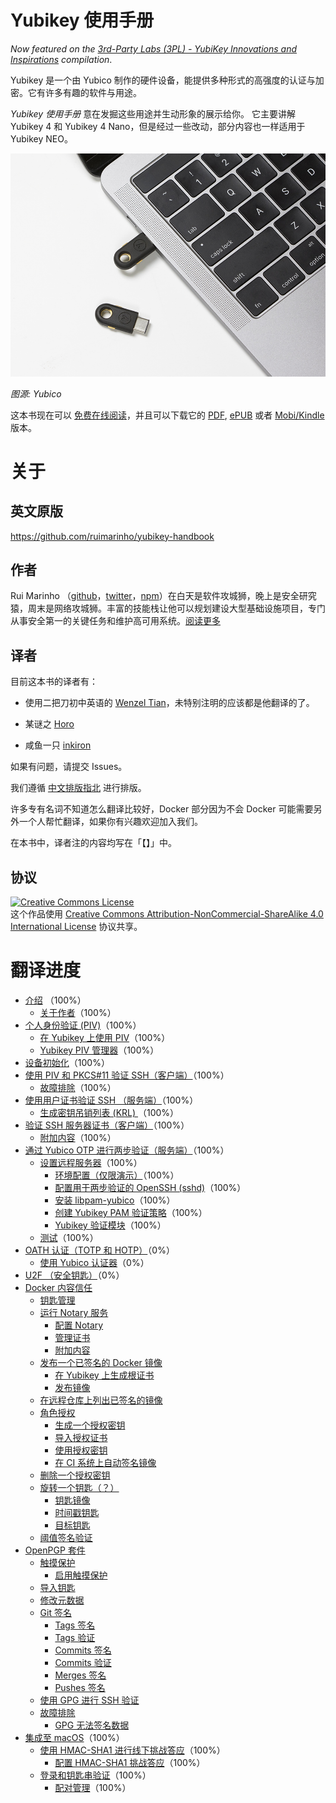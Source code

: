 # Yubikey 使用手册

_Now featured on the [3rd-Party Labs (3PL) - YubiKey Innovations and Inspirations](https://forum.yubico.com/viewtopic.php?f=8&t=1942) compilation_.

Yubikey 是一个由 Yubico 制作的硬件设备，能提供多种形式的高强度的认证与加密。它有许多有趣的软件与用途。

_Yubikey 使用手册_ 意在发掘这些用途并生动形象的展示给你。 它主要讲解 Yubikey 4 和 Yubikey 4 Nano，但是经过一些改动，部分内容也一样适用于 Yubikey NEO。

![](./images/yubikey-plugged-in.jpg)

_图源: Yubico_

这本书现在可以 [免费在线阅读](https://ruimarinho.gitbooks.io/yubikey-handbook/content/)，并且可以下载它的 [PDF](https://www.gitbook.com/download/pdf/book/ruimarinho/yubikey-handbook), [ePUB](https://www.gitbook.com/download/epub/book/ruimarinho/yubikey-handbook) 或者 [Mobi/Kindle](https://www.gitbook.com/download/mobi/book/ruimarinho/yubikey-handbook) 版本。

# 关于

## 英文原版

https://github.com/ruimarinho/yubikey-handbook

## 作者

Rui Marinho （[github](https://github.com/ruimarinho)，[twitter](https://twitter.com/ruipmarinho)，[npm](https://www.npmjs.com/~ruimarinho)）在白天是软件攻城狮，晚上是安全研究猿，周末是网络攻城狮。丰富的技能栈让他可以规划建设大型基础设施项目，专门从事安全第一的关键任务和维护高可用系统。[阅读更多](introduction/about-the-author.md)

## 译者

目前这本书的译者有：

* 使用二把刀初中英语的 [Wenzel Tian](@iamtwz)，未特别注明的应该都是他翻译的了。

* 某谜之 [Horo](@KenOokamiHoro) 

* 咸鱼一只 [inkiron](@inkiron)

如果有问题，请提交 Issues。

我们遵循 [中文排版指北](https://github.com/sparanoid/chinese-copywriting-guidelines) 进行排版。

许多专有名词不知道怎么翻译比较好，Docker 部分因为不会 Docker 可能需要另外一个人帮忙翻译，如果你有兴趣欢迎加入我们。

在本书中，译者注的内容均写在「【】」中。

## 协议

<a rel="license" href="http://creativecommons.org/licenses/by-nc-sa/4.0/"><img alt="Creative Commons License" style="border-width:0" src="https://i.creativecommons.org/l/by-nc-sa/4.0/88x31.png" /></a><br />这个作品使用 <a rel="license" href="http://creativecommons.org/licenses/by-nc-sa/4.0/">Creative Commons Attribution-NonCommercial-ShareAlike 4.0 International License</a> 协议共享。

 # 翻译进度

- [介绍](README.md) （100%）
  - [关于作者](introduction/about-the-author.md)（100%）
- [个人身份验证 (PIV)](piv/README.md)（100%）
  - [在 Yubikey 上使用 PIV](piv/use-cases.md)（100%）
  - [Yubikey PIV 管理器](piv/yubikey-piv-manager.md)（100%）
- [设备初始化](device-initialization/README.md)（100%）
- [使用  PIV 和 PKCS#11 验证 SSH（客户端）](ssh/authenticating-ssh-with-piv-and-pkcs11-client/README.md)（100%）
  - [故障排除](ssh/authenticating-ssh-with-piv-and-pkcs11-client/troubleshooting.md)（100%）
- [使用用户证书验证 SSH （服务端）](ssh/authenticating-ssh-via-user-certificates-server/README.md)（100%）
  - [生成密钥吊销列表 (KRL) ](ssh/authenticating-ssh-via-user-certificates-server/generating-the-key-revocation-list-krl.md)（100%）
- [验证 SSH 服务器证书（客户端）](ssh/authenticating-ssh-host-certificates-client/README.md)（100%）
  - [附加内容](ssh/authenticating-ssh-host-certificates-client/additional-resources.md)（100%）
- [通过 Yubico OTP 进行两步验证（服务端）](yubico-otp/README.md)（100%）
  - [设置远程服务器](yubico-otp/setting-up-a-remote-server/README.md)（100%）
    - [环境配置（仅限演示）](yubico-otp/setting-up-a-remote-server/prerequisites-demonstration-only.md)（100%）
    - [配置用于两步验证的 OpenSSH (sshd)](yubico-otp/setting-up-a-remote-server/configuring-openssh-sshd-for-2fa-authentication.md)（100%）
    - [安装 libpam-yubico](yubico-otp/setting-up-a-remote-server/installing-libpam-yubico.md)（100%）
    - [创建 Yubikey PAM 验证策略](yubico-otp/setting-up-a-remote-server/creating-the-yubikey-pam-authentication-policy.md)（100%）
    - [Yubikey 验证模块](yubico-otp/setting-up-a-remote-server/yubikey-authentication-module.md)（100%）
  - [测试](yubico-otp/testing.md)（100%）
- [OATH 认证（TOTP 和 HOTP）](oath/README.md)（0%）
  - [使用 Yubico 认证器](oath/yubico-authenticator.md)（0%）
- [U2F （安全钥匙）](u2f/README.md)（0%）
- [Docker 内容信任](docker-content-trust/README.md)
  - [钥匙管理](docker-content-trust/key-management.md)
  - [运行 Notary 服务](docker-content-trust/notary/README.md)
    - [配置 Notary](docker-content-trust/notary/configuring.md)
    - [管理证书](docker-content-trust/notary/certificates.md)
    - [附加内容](docker-content-trust/notary/additional-resources.md)
  - [发布一个已签名的 Docker 镜像](docker-content-trust/pushing-signed-image/README.md)
    - [在 Yubikey 上生成根证书](docker-content-trust/pushing-signed-image/generating-the-root-key.md)
    - [发布镜像](docker-content-trust/pushing-signed-image/pushing-a-signed-docker-image.md)
  - [在远程仓库上列出已签名的镜像](docker-content-trust/listing-signed-images-on-a-remote-repository.md)
  - [角色授权](docker-content-trust/delegation-roles/README.md)
    - [生成一个授权密钥](docker-content-trust/delegation-roles/generating-a-delegation-key.md)
    - [导入授权证书](docker-content-trust/delegation-roles/importing-a-delegation-certificate.md)
    - [使用授权密钥](docker-content-trust/delegation-roles/using-a-delegation-key.md)
    - [在 CI 系统上自动签名镜像](docker-content-trust/delegation-roles/automating-image-signing-on-ci-systems.md)
  - [删除一个授权密钥](docker-content-trust/removing-a-delegation-key.md)
  - [旋转一个钥匙（？）](docker-content-trust/key-rotation/README.md)
    - [钥匙镜像](docker-content-trust/key-rotation/snapshot-key.md)
    - [时间戳钥匙](docker-content-trust/key-rotation/timestamp-key.md)
    - [目标钥匙](docker-content-trust/key-rotation/targets-key.md)
  - [阈值签名验证](docker-content-trust/threshold-validation-signing.md)
- [OpenPGP 套件](openpgp/README.md)
  - [触摸保护](openpgp/touch-protection/README.md)
    - [启用触摸保护](openpgp/touch-protection/enabling-touch-protection.md)
  - [导入钥匙](openpgp/importing-keys.md)
  - [修改元数据](openpgp/editing-metadata.md)
  - [Git 签名](openpgp/git-signing/README.md)
    - [Tags 签名](openpgp/git-signing/signing-tags.md)
    - [Tags 验证](openpgp/git-signing/verifying-tags.md)
    - [Commits 签名](openpgp/git-signing/signing-commits.md)
    - [Commits 验证](openpgp/git-signing/verifying-commits.md) 
    - [Merges 签名](openpgp/git-signing/signing-merges.md)
    - [Pushes 签名](openpgp/git-signing/signing-pushes.md)
  - [使用 GPG 进行 SSH 验证](openpgp/authenticating-ssh-with-gpg.md)
  - [故障排除](openpgp/troubleshooting/README.md)
    - [GPG 无法签名数据](openpgp/troubleshooting/gpg-failed-to-sign-the-data.md)
- [集成至 macOS](macos/README.md)（100%）
  - [使用 HMAC-SHA1 进行线下挑战答应](macos/offline-authentication/README.md)（100%）
    - [配置 HMAC-SHA1 挑战答应](macos/offline-authentication/configuration.md)（100%）
  - [登录和钥匙串验证](macos/login/README.md)（100%）
    - [配对管理](macos/login/managing-pairing.md)（100%）
